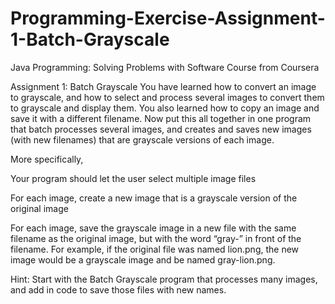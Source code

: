 # Programming-Exercise-Assignment-1-Batch-Grayscale
Java Programming: Solving Problems with Software Course from Coursera

Assignment 1: Batch Grayscale
You have learned how to convert an image to grayscale, and how to select and process several images to convert them to grayscale and display them. You also learned how to copy an image and save it with a different filename. Now put this all together in one program that batch processes several images, and creates and saves new images (with new filenames) that are grayscale versions of each image.

More specifically,

Your program should let the user select multiple image files

For each image, create a new image that is a grayscale version of the original image

For each image, save the grayscale image in a new file with the same filename as the original image, but with the word “gray-” in front of the filename. For example, if the original file was named lion.png, the new image would be a grayscale image and be named gray-lion.png.

Hint: Start with the Batch Grayscale program that processes many images, and add in code to save those files with new names.
